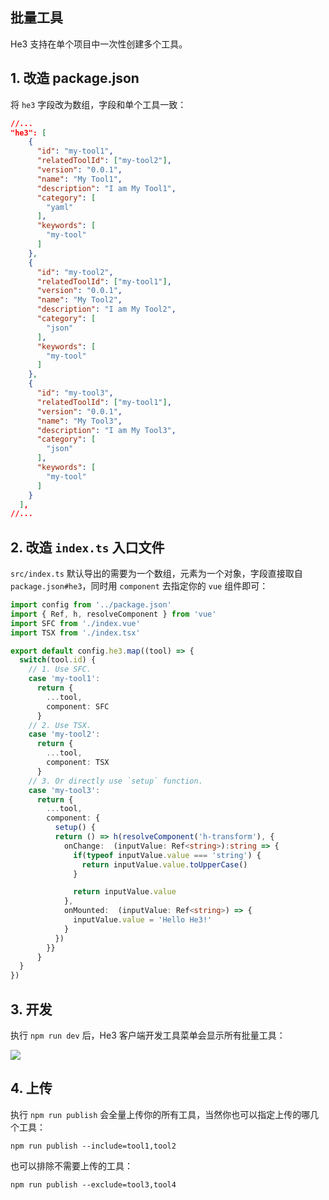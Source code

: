 ## 批量工具

He3 支持在单个项目中一次性创建多个工具。

## 1. 改造 package.json

将 `he3` 字段改为数组，字段和单个工具一致：

```json
//...
"he3": [
    {
      "id": "my-tool1",
      "relatedToolId": ["my-tool2"],
      "version": "0.0.1",
      "name": "My Tool1",
      "description": "I am My Tool1",
      "category": [
        "yaml"
      ],
      "keywords": [
        "my-tool"
      ]
    },
    {
      "id": "my-tool2",
      "relatedToolId": ["my-tool1"],
      "version": "0.0.1",
      "name": "My Tool2",
      "description": "I am My Tool2",
      "category": [
        "json"
      ],
      "keywords": [
        "my-tool"
      ]
    },
    {
      "id": "my-tool3",
      "relatedToolId": ["my-tool1"],
      "version": "0.0.1",
      "name": "My Tool3",
      "description": "I am My Tool3",
      "category": [
        "json"
      ],
      "keywords": [
        "my-tool"
      ]
    }
  ],
//...
```

## 2. 改造 `index.ts` 入口文件

`src/index.ts` 默认导出的需要为一个数组，元素为一个对象，字段直接取自 `package.json#he3`，同时用 `component` 去指定你的 `vue` 组件即可：

```typescript
import config from '../package.json'
import { Ref, h, resolveComponent } from 'vue'
import SFC from './index.vue'
import TSX from './index.tsx'

export default config.he3.map((tool) => {
  switch(tool.id) {
    // 1. Use SFC.
    case 'my-tool1':
      return {
        ...tool,
        component: SFC
      }
    // 2. Use TSX.
    case 'my-tool2':
      return {
        ...tool,
        component: TSX
      }
    // 3. Or directly use `setup` function.
    case 'my-tool3':
      return {
        ...tool,
        component: {
          setup() {
          return () => h(resolveComponent('h-transform'), {
            onChange:  (inputValue: Ref<string>):string => {
              if(typeof inputValue.value === 'string') {
                return inputValue.value.toUpperCase()
              }

              return inputValue.value
            },
            onMounted:  (inputValue: Ref<string>) => {
              inputValue.value = 'Hello He3!'
            }
          })
        }}
      }
  }
})
```

## 3. 开发

执行 `npm run dev` 后，He3 客户端开发工具菜单会显示所有批量工具：

![](/guide/advance/2.png)

## 4. 上传

执行 `npm run publish` 会全量上传你的所有工具，当然你也可以指定上传的哪几个工具：

```shell
npm run publish --include=tool1,tool2
```

也可以排除不需要上传的工具：

```shell
npm run publish --exclude=tool3,tool4
```

